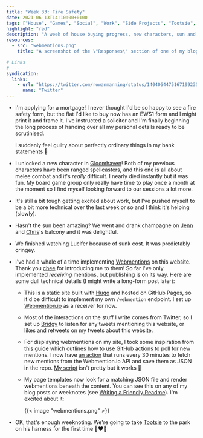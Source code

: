 ```yaml
---
title: "Week 33: Fire Safety"
date: 2021-06-13T14:10:00+0100
tags: ["House", "Games", "Social", "Work", "Side Projects", "Tootsie", "TV", "Cladding", "Board Games", "Gloomhaven", "Champagne", "Lucifer", "Webmention"]
highlight: "red"
description: "A week of house buying progress, new characters, sun and champagne with friends, and a lot of time spent learning how webmentions work."
resources:
  - src: "webmentions.png"
    title: "A screenshot of the \"Responses\" section of one of my blog posts, showing social interactions with the post and a form to submit your own mentions of the page."

# Links
# -----
syndication:
  links:
    - url: "https://twitter.com/rowanmanning/status/1404064475167199235"
      name: "Twitter"
---
```


  * I'm applying for a mortgage! I never thought I'd be so happy to see a fire safety form, but the flat I'd like to buy now has an EWS1 form and I might print it and frame it. I've instructed a solicitor and I'm finally beginning the long process of handing over all my personal details ready to be scrutinised.

    I suddenly feel guilty about perfectly ordinary things in my bank statements :grimacing:

  * I unlocked a new character in [Gloomhaven](https://boardgamegeek.com/boardgame/174430/gloomhaven)! Both of my previous characters have been ranged spellcasters, and this one is all about melee combat and it's _really_ difficult. I nearly died instantly but it was fun. My board game group only really have time to play once a month at the moment so I find myself looking forward to our sessions a lot more.

  * It's still a bit tough getting excited about work, but I've pushed myself to be a bit more technical over the last week or so and I think it's helping (slowly).

  * Hasn't the sun been amazing? We went and drank champagne on [Jenn](https://twitter.com/teachlearncode) and [Chris](https://twitter.com/mowjj)'s balcony and it was delightful.

  * We finished watching Lucifer because of sunk cost. It was predictably cringey.

  * I've had a whale of a time implementing [Webmentions](https://indieweb.org/Webmention) on this website. Thank you [chee](https://chee.party/) for introducing me to them! So far I've only implemented _receiving_ mentions, but publishing is on its way. Here are some dull technical details (I might write a long-form post later):

    * This is a static site built with [Hugo](https://gohugo.io/) and hosted on GitHub Pages, so it'd be difficult to implement my own `/webmention` endpoint. I set up [Webmention.io](https://webmention.io/) as a receiver for now.

    * Most of the interactions on the stuff I write comes from Twitter, so I set up [Bridgy](https://brid.gy/) to listen for any tweets mentioning this website, or likes and retweets on my tweets about this website.

    * For displaying webmentions on my site, I took some inspiration from [this guide](https://sebastiandedeyne.com/webmentions-on-a-static-site-with-github-actions/) which outlines how to use GitHub actions to poll for new mentions. I now have [an action](https://github.com/rowanmanning/rowanmanning.com/blob/main/.github/workflows/fetch-webmentions.yml) that runs every 30 minutes to fetch new mentions from the Webmention.io API and save them as JSON in the repo. [My script](https://github.com/rowanmanning/rowanmanning.com/blob/main/scripts/site-wm-fetch.js) isn't pretty but it works :slightly_smiling_face:

    * My page templates now look for a matching JSON file and render webmentions beneath the content. You can see this on any of my blog posts or weeknotes (see [Writing a Friendly Readme](/writing-a-friendly-readme/#responses)). I'm excited about it:

      {{< image "webmentions.png" >}}

  * OK, that's enough weeknoting. We're going to take [Tootsie](/tags/tootsie/) to the park on his harness for the first time :pleading_face::heart::wave:
